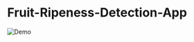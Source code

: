 # Fruit-Ripeness-Detection-App

![Demo](https://cloud.githubusercontent.com/assets/8235878/8893213/9b991162-33ba-11e5-8dcb-75d645bb5ee6.gif)

